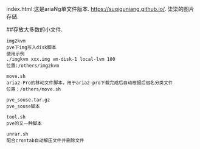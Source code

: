 index.html:这是ariaNg单文件版本.
https://suqiguniang.github.io/.
柒柒的图片存储.

##存放大多数的小文件.

```
img2kvm
pve下img写入disk脚本
使用示例
./imgkvm xxx.img vm-disk-1 local-lvm 100
位置:/others/img2kvm
```

```
move.sh
aria2-Pro的移动文件脚本，用于aria2-pro下载完成后自动根据后缀名分类文件
位置：/others/move.sh
```

```
pve_souse.tar.gz
pve_souse脚本
```

```
tool.sh
pve的又一种脚本
```

```
unrar.sh
配合crontab自动解压文件并删除文件
```